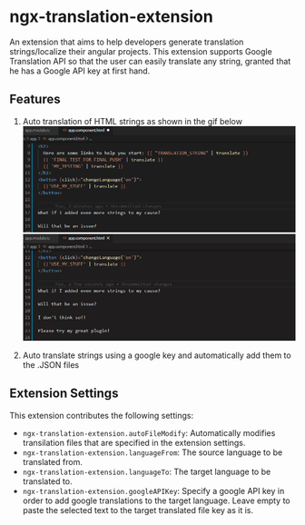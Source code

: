 # ngx-translation-extension

An extension that aims to help developers generate translation strings/localize their angular projects. This extension supports Google Translation API so that the user can easily translate any string, granted that he has a Google API key at first hand.

## Features

1. Auto translation of HTML strings as shown in the gif below
![Sample translation for HTML files](https://raw.githubusercontent.com/Surdok/ngx-translation-extension/master/assets/images/sample.gif)
![Translating multiple lines of strings using multi cursor](https://raw.githubusercontent.com/Surdok/ngx-translation-extension/master/assets/images/sample2.gif)

2. Auto translate strings using a google key and automatically add them to the .JSON files

## Extension Settings

This extension contributes the following settings:

* `ngx-translation-extension.autoFileModify`: Automatically modifies transilation files that are specified in the extension settings.
* `ngx-translation-extension.languageFrom`: The source language to be translated from.
* `ngx-translation-extension.languageTo`: The target language to be translated to.
* `ngx-translation-extension.googleAPIKey`: Specify a google API key in order to add google translations to the target language. Leave empty to paste the selected text to the target translated file key as it is.

